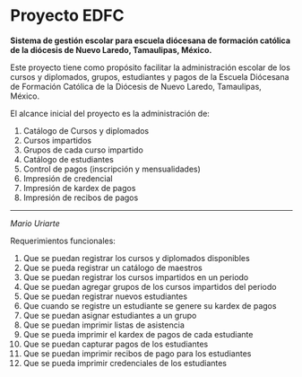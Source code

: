 # Proyecto EDFC #
**Sistema de gestión escolar para escuela diócesana de formación católica de la diócesis de Nuevo Laredo, Tamaulipas, México.**

Este proyecto tiene como propósito facilitar la administración escolar de los cursos y diplomados, grupos, estudiantes y pagos de la Escuela Diócesana de Formación Católica de la Diócesis de Nuevo Laredo, Tamaulipas, México.

El alcance inicial del proyecto es la administración de:

1. Catálogo de Cursos y diplomados
2. Cursos impartidos
3. Grupos de cada curso impartido
4. Catálogo de estudiantes
5. Control de pagos (inscripción y mensualidades)
6. Impresión de credencial
7. Impresión de kardex de pagos
8. Impresión de recibos de pagos

---

*Mario Uriarte*


Requerimientos funcionales:

1. Que se puedan registrar los cursos y diplomados disponibles
1. Que se pueda registrar un catálogo de maestros
1. Que se puedan registrar los cursos impartidos en un periodo
1. Que se puedan agregar grupos de los cursos impartidos del periodo 
1. Que se puedan registrar nuevos estudiantes
1. Que cuando se registre un estudiante se genere su kardex de pagos
1. Que se puedan asignar estudiantes a un grupo
1. Que se puedan imprimir listas de asistencia
1. Que se pueda imprimir el kardex de pagos de cada estudiante
1. Que se puedan capturar pagos de los estudiantes
1. Que se puedan imprimir recibos de pago para los estudiantes
1. Que se pueda imprimir credenciales de los estudiantes
 
 